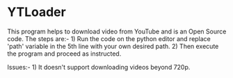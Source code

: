 # YTLoader

This program helps to download video from YouTube and is an Open Source code.
The steps are:-
    1) Run the code on the python editor and replace 'path' variable in the 5th line with your own desired path.
    2) Then execute the program and proceed as instructed.

Issues:-
    1) It doesn't support downloading videos beyond 720p. 
